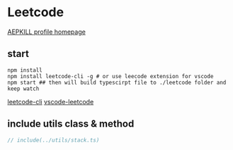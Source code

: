 # Leetcode

[AEPKILL profile homepage](https://leetcode.com/aepkill/)

## start

```shell
npm install
npm install leetcode-cli -g # or use leecode extension for vscode
npm start ## then will build typescirpt file to ./leetcode folder and keep watch
```

[leetcode-cli](https://github.com/skygragon/leetcode-cli)
[vscode-leetcode](https://github.com/jdneo/vscode-leetcode)

## include utils class & method

```typescript
// include(../utils/stack.ts)
```
